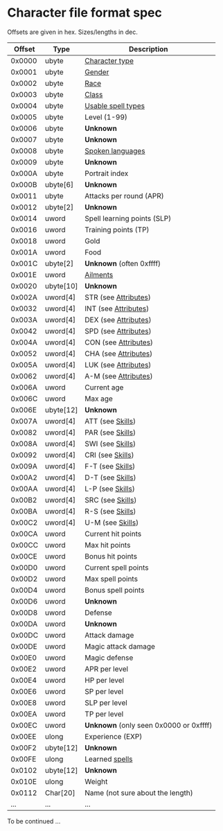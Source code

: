 # Character file format spec

Offsets are given in hex. Sizes/lengths in dec.

Offset | Type | Description
----|----|----
0x0000 | ubyte | [Character type](Enumerations/CharacterTypes.md)
0x0001 | ubyte | [Gender](Enumerations/Gender.md)
0x0002 | ubyte | [Race](Enumerations/Races.md)
0x0003 | ubyte | [Class](Enumerations/Classes.md)
0x0004 | ubyte | [Usable spell types](Enumerations/SpellTypes.md)
0x0005 | ubyte | Level (1-99)
0x0006 | ubyte | **Unknown**
0x0007 | ubyte | **Unknown**
0x0008 | ubyte | [Spoken languages](Enumerations/Languages.md)
0x0009 | ubyte | **Unknown**
0x000A | ubyte | Portrait index
0x000B | ubyte[6] | **Unknown**
0x0011 | ubyte | Attacks per round (APR)
0x0012 | ubyte[2] | **Unknown**
0x0014 | uword | Spell learning points (SLP)
0x0016 | uword | Training points (TP)
0x0018 | uword | Gold
0x001A | uword | Food
0x001C | ubyte[2] | **Unknown** (often 0xffff)
0x001E | uword | [Ailments](Enumerations/Ailments.md)
0x0020 | ubyte[10] | **Unknown**
0x002A | uword[4] | STR (see [Attributes](Enumerations/Attributes.md))
0x0032 | uword[4] | INT (see [Attributes](Enumerations/Attributes.md))
0x003A | uword[4] | DEX (see [Attributes](Enumerations/Attributes.md))
0x0042 | uword[4] | SPD (see [Attributes](Enumerations/Attributes.md))
0x004A | uword[4] | CON (see [Attributes](Enumerations/Attributes.md))
0x0052 | uword[4] | CHA (see [Attributes](Enumerations/Attributes.md))
0x005A | uword[4] | LUK (see [Attributes](Enumerations/Attributes.md))
0x0062 | uword[4] | A-M (see [Attributes](Enumerations/Attributes.md))
0x006A | uword | Current age
0x006C | uword | Max age
0x006E | ubyte[12] | **Unknown**
0x007A | uword[4] | ATT (see [Skills](Enumerations/Skills.md))
0x0082 | uword[4] | PAR (see [Skills](Enumerations/Skills.md))
0x008A | uword[4] | SWI (see [Skills](Enumerations/Skills.md))
0x0092 | uword[4] | CRI (see [Skills](Enumerations/Skills.md))
0x009A | uword[4] | F-T (see [Skills](Enumerations/Skills.md))
0x00A2 | uword[4] | D-T (see [Skills](Enumerations/Skills.md))
0x00AA | uword[4] | L-P (see [Skills](Enumerations/Skills.md))
0x00B2 | uword[4] | SRC (see [Skills](Enumerations/Skills.md))
0x00BA | uword[4] | R-S (see [Skills](Enumerations/Skills.md))
0x00C2 | uword[4] | U-M (see [Skills](Enumerations/Skills.md))
0x00CA | uword | Current hit points
0x00CC | uword | Max hit points
0x00CE | uword | Bonus hit points
0x00D0 | uword | Current spell points
0x00D2 | uword | Max spell points
0x00D4 | uword | Bonus spell points
0x00D6 | uword | **Unknown**
0x00D8 | uword | Defense
0x00DA | uword | **Unknown**
0x00DC | uword | Attack damage
0x00DE | uword | Magic attack damage
0x00E0 | uword | Magic defense
0x00E2 | uword | APR per level
0x00E4 | uword | HP per level
0x00E6 | uword | SP per level
0x00E8 | uword | SLP per level
0x00EA | uword | TP per level
0x00EC | uword | **Unknown** (only seen 0x0000 or 0xffff)
0x00EE | ulong | Experience (EXP)
0x00F2 | ubyte[12] | **Unknown**
0x00FE | ulong | Learned [spells](Enumerations/Spells.md)
0x0102 | ubyte[12] | **Unknown**
0x010E | ulong | Weight
0x0112 | Char[20] | Name (not sure about the length)
... | ... | ...

To be continued ...